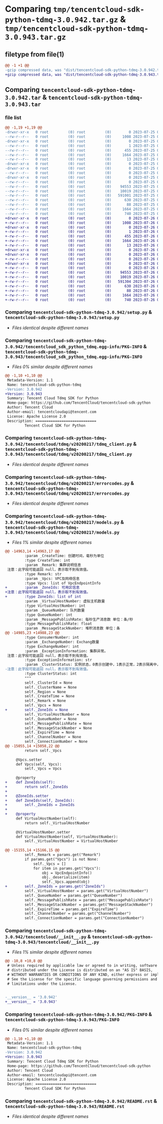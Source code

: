 # Comparing `tmp/tencentcloud-sdk-python-tdmq-3.0.942.tar.gz` & `tmp/tencentcloud-sdk-python-tdmq-3.0.943.tar.gz`

## filetype from file(1)

```diff
@@ -1 +1 @@
-gzip compressed data, was "dist/tencentcloud-sdk-python-tdmq-3.0.942.tar", last modified: Tue Jul 25 04:26:51 2023, max compression
+gzip compressed data, was "dist/tencentcloud-sdk-python-tdmq-3.0.943.tar", last modified: Wed Jul 26 00:45:40 2023, max compression
```

## Comparing `tencentcloud-sdk-python-tdmq-3.0.942.tar` & `tencentcloud-sdk-python-tdmq-3.0.943.tar`

### file list

```diff
@@ -1,19 +1,19 @@
-drwxr-xr-x   0 root         (0) root         (0)        0 2023-07-25 04:26:51.000000 tencentcloud-sdk-python-tdmq-3.0.942/
--rw-r--r--   0 root         (0) root         (0)     1008 2023-07-25 04:26:51.000000 tencentcloud-sdk-python-tdmq-3.0.942/setup.py
-drwxr-xr-x   0 root         (0) root         (0)        0 2023-07-25 04:26:51.000000 tencentcloud-sdk-python-tdmq-3.0.942/tencentcloud_sdk_python_tdmq.egg-info/
--rw-r--r--   0 root         (0) root         (0)        1 2023-07-25 04:26:51.000000 tencentcloud-sdk-python-tdmq-3.0.942/tencentcloud_sdk_python_tdmq.egg-info/dependency_links.txt
--rw-r--r--   0 root         (0) root         (0)      455 2023-07-25 04:26:51.000000 tencentcloud-sdk-python-tdmq-3.0.942/tencentcloud_sdk_python_tdmq.egg-info/SOURCES.txt
--rw-r--r--   0 root         (0) root         (0)     1664 2023-07-25 04:26:51.000000 tencentcloud-sdk-python-tdmq-3.0.942/tencentcloud_sdk_python_tdmq.egg-info/PKG-INFO
--rw-r--r--   0 root         (0) root         (0)       13 2023-07-25 04:26:51.000000 tencentcloud-sdk-python-tdmq-3.0.942/tencentcloud_sdk_python_tdmq.egg-info/top_level.txt
-drwxr-xr-x   0 root         (0) root         (0)        0 2023-07-25 04:26:51.000000 tencentcloud-sdk-python-tdmq-3.0.942/tencentcloud/
-drwxr-xr-x   0 root         (0) root         (0)        0 2023-07-25 04:26:51.000000 tencentcloud-sdk-python-tdmq-3.0.942/tencentcloud/tdmq/
--rw-r--r--   0 root         (0) root         (0)        0 2023-07-25 04:26:51.000000 tencentcloud-sdk-python-tdmq-3.0.942/tencentcloud/tdmq/__init__.py
-drwxr-xr-x   0 root         (0) root         (0)        0 2023-07-25 04:26:51.000000 tencentcloud-sdk-python-tdmq-3.0.942/tencentcloud/tdmq/v20200217/
--rw-r--r--   0 root         (0) root         (0)        0 2023-07-25 04:26:51.000000 tencentcloud-sdk-python-tdmq-3.0.942/tencentcloud/tdmq/v20200217/__init__.py
--rw-r--r--   0 root         (0) root         (0)    94553 2023-07-25 04:26:51.000000 tencentcloud-sdk-python-tdmq-3.0.942/tencentcloud/tdmq/v20200217/tdmq_client.py
--rw-r--r--   0 root         (0) root         (0)    10019 2023-07-25 04:26:51.000000 tencentcloud-sdk-python-tdmq-3.0.942/tencentcloud/tdmq/v20200217/errorcodes.py
--rw-r--r--   0 root         (0) root         (0)   591001 2023-07-25 04:26:51.000000 tencentcloud-sdk-python-tdmq-3.0.942/tencentcloud/tdmq/v20200217/models.py
--rw-r--r--   0 root         (0) root         (0)      630 2023-07-25 04:26:51.000000 tencentcloud-sdk-python-tdmq-3.0.942/tencentcloud/__init__.py
--rw-r--r--   0 root         (0) root         (0)       88 2023-07-25 04:26:51.000000 tencentcloud-sdk-python-tdmq-3.0.942/setup.cfg
--rw-r--r--   0 root         (0) root         (0)     1664 2023-07-25 04:26:51.000000 tencentcloud-sdk-python-tdmq-3.0.942/PKG-INFO
--rw-r--r--   0 root         (0) root         (0)      740 2023-07-25 04:26:51.000000 tencentcloud-sdk-python-tdmq-3.0.942/README.rst
+drwxr-xr-x   0 root         (0) root         (0)        0 2023-07-26 00:45:40.000000 tencentcloud-sdk-python-tdmq-3.0.943/
+-rw-r--r--   0 root         (0) root         (0)     1008 2023-07-26 00:45:40.000000 tencentcloud-sdk-python-tdmq-3.0.943/setup.py
+drwxr-xr-x   0 root         (0) root         (0)        0 2023-07-26 00:45:40.000000 tencentcloud-sdk-python-tdmq-3.0.943/tencentcloud_sdk_python_tdmq.egg-info/
+-rw-r--r--   0 root         (0) root         (0)        1 2023-07-26 00:45:40.000000 tencentcloud-sdk-python-tdmq-3.0.943/tencentcloud_sdk_python_tdmq.egg-info/dependency_links.txt
+-rw-r--r--   0 root         (0) root         (0)      455 2023-07-26 00:45:40.000000 tencentcloud-sdk-python-tdmq-3.0.943/tencentcloud_sdk_python_tdmq.egg-info/SOURCES.txt
+-rw-r--r--   0 root         (0) root         (0)     1664 2023-07-26 00:45:40.000000 tencentcloud-sdk-python-tdmq-3.0.943/tencentcloud_sdk_python_tdmq.egg-info/PKG-INFO
+-rw-r--r--   0 root         (0) root         (0)       13 2023-07-26 00:45:40.000000 tencentcloud-sdk-python-tdmq-3.0.943/tencentcloud_sdk_python_tdmq.egg-info/top_level.txt
+drwxr-xr-x   0 root         (0) root         (0)        0 2023-07-26 00:45:40.000000 tencentcloud-sdk-python-tdmq-3.0.943/tencentcloud/
+drwxr-xr-x   0 root         (0) root         (0)        0 2023-07-26 00:45:40.000000 tencentcloud-sdk-python-tdmq-3.0.943/tencentcloud/tdmq/
+-rw-r--r--   0 root         (0) root         (0)        0 2023-07-26 00:45:40.000000 tencentcloud-sdk-python-tdmq-3.0.943/tencentcloud/tdmq/__init__.py
+drwxr-xr-x   0 root         (0) root         (0)        0 2023-07-26 00:45:40.000000 tencentcloud-sdk-python-tdmq-3.0.943/tencentcloud/tdmq/v20200217/
+-rw-r--r--   0 root         (0) root         (0)        0 2023-07-26 00:45:40.000000 tencentcloud-sdk-python-tdmq-3.0.943/tencentcloud/tdmq/v20200217/__init__.py
+-rw-r--r--   0 root         (0) root         (0)    94553 2023-07-26 00:45:40.000000 tencentcloud-sdk-python-tdmq-3.0.943/tencentcloud/tdmq/v20200217/tdmq_client.py
+-rw-r--r--   0 root         (0) root         (0)    10019 2023-07-26 00:45:40.000000 tencentcloud-sdk-python-tdmq-3.0.943/tencentcloud/tdmq/v20200217/errorcodes.py
+-rw-r--r--   0 root         (0) root         (0)   591304 2023-07-26 00:45:40.000000 tencentcloud-sdk-python-tdmq-3.0.943/tencentcloud/tdmq/v20200217/models.py
+-rw-r--r--   0 root         (0) root         (0)      630 2023-07-26 00:45:40.000000 tencentcloud-sdk-python-tdmq-3.0.943/tencentcloud/__init__.py
+-rw-r--r--   0 root         (0) root         (0)       88 2023-07-26 00:45:40.000000 tencentcloud-sdk-python-tdmq-3.0.943/setup.cfg
+-rw-r--r--   0 root         (0) root         (0)     1664 2023-07-26 00:45:40.000000 tencentcloud-sdk-python-tdmq-3.0.943/PKG-INFO
+-rw-r--r--   0 root         (0) root         (0)      740 2023-07-26 00:45:40.000000 tencentcloud-sdk-python-tdmq-3.0.943/README.rst
```

### Comparing `tencentcloud-sdk-python-tdmq-3.0.942/setup.py` & `tencentcloud-sdk-python-tdmq-3.0.943/setup.py`

 * *Files identical despite different names*

### Comparing `tencentcloud-sdk-python-tdmq-3.0.942/tencentcloud_sdk_python_tdmq.egg-info/PKG-INFO` & `tencentcloud-sdk-python-tdmq-3.0.943/tencentcloud_sdk_python_tdmq.egg-info/PKG-INFO`

 * *Files 0% similar despite different names*

```diff
@@ -1,10 +1,10 @@
 Metadata-Version: 1.1
 Name: tencentcloud-sdk-python-tdmq
-Version: 3.0.942
+Version: 3.0.943
 Summary: Tencent Cloud Tdmq SDK for Python
 Home-page: https://github.com/TencentCloud/tencentcloud-sdk-python
 Author: Tencent Cloud
 Author-email: tencentcloudapi@tencent.com
 License: Apache License 2.0
 Description: ============================
         Tencent Cloud SDK for Python
```

### Comparing `tencentcloud-sdk-python-tdmq-3.0.942/tencentcloud/tdmq/v20200217/tdmq_client.py` & `tencentcloud-sdk-python-tdmq-3.0.943/tencentcloud/tdmq/v20200217/tdmq_client.py`

 * *Files identical despite different names*

### Comparing `tencentcloud-sdk-python-tdmq-3.0.942/tencentcloud/tdmq/v20200217/errorcodes.py` & `tencentcloud-sdk-python-tdmq-3.0.943/tencentcloud/tdmq/v20200217/errorcodes.py`

 * *Files identical despite different names*

### Comparing `tencentcloud-sdk-python-tdmq-3.0.942/tencentcloud/tdmq/v20200217/models.py` & `tencentcloud-sdk-python-tdmq-3.0.943/tencentcloud/tdmq/v20200217/models.py`

 * *Files 1% similar despite different names*

```diff
@@ -14963,14 +14963,17 @@
         :param _CreateTime: 创建时间，毫秒为单位
         :type CreateTime: int
         :param _Remark: 集群说明信息
 注意：此字段可能返回 null，表示取不到有效值。
         :type Remark: str
         :param _Vpcs: VPC及网络信息
         :type Vpcs: list of VpcEndpointInfo
+        :param _ZoneIds: 可用区信息
+注意：此字段可能返回 null，表示取不到有效值。
+        :type ZoneIds: list of int
         :param _VirtualHostNumber: 虚拟主机数量
         :type VirtualHostNumber: int
         :param _QueueNumber: 队列数量
         :type QueueNumber: int
         :param _MessagePublishRate: 每秒生产消息数 单位：条/秒
         :type MessagePublishRate: float
         :param _MessageStackNumber: 堆积消息数 单位：条
@@ -14985,23 +14988,23 @@
         :type ConsumerNumber: int
         :param _ExchangeNumber: Exchang数量
         :type ExchangeNumber: int
         :param _ExceptionInformation: 集群异常。
 注意：此字段可能返回 null，表示取不到有效值。
         :type ExceptionInformation: str
         :param _ClusterStatus: 实例状态，0表示创建中，1表示正常，2表示隔离中，3表示已销毁，4 - 异常, 5 - 发货失败
-注意：此字段可能返回 null，表示取不到有效值。
         :type ClusterStatus: int
         """
         self._ClusterId = None
         self._ClusterName = None
         self._Region = None
         self._CreateTime = None
         self._Remark = None
         self._Vpcs = None
+        self._ZoneIds = None
         self._VirtualHostNumber = None
         self._QueueNumber = None
         self._MessagePublishRate = None
         self._MessageStackNumber = None
         self._ExpireTime = None
         self._ChannelNumber = None
         self._ConnectionNumber = None
@@ -15055,14 +15058,22 @@
         return self._Vpcs
 
     @Vpcs.setter
     def Vpcs(self, Vpcs):
         self._Vpcs = Vpcs
 
     @property
+    def ZoneIds(self):
+        return self._ZoneIds
+
+    @ZoneIds.setter
+    def ZoneIds(self, ZoneIds):
+        self._ZoneIds = ZoneIds
+
+    @property
     def VirtualHostNumber(self):
         return self._VirtualHostNumber
 
     @VirtualHostNumber.setter
     def VirtualHostNumber(self, VirtualHostNumber):
         self._VirtualHostNumber = VirtualHostNumber
 
@@ -15155,14 +15166,15 @@
         self._Remark = params.get("Remark")
         if params.get("Vpcs") is not None:
             self._Vpcs = []
             for item in params.get("Vpcs"):
                 obj = VpcEndpointInfo()
                 obj._deserialize(item)
                 self._Vpcs.append(obj)
+        self._ZoneIds = params.get("ZoneIds")
         self._VirtualHostNumber = params.get("VirtualHostNumber")
         self._QueueNumber = params.get("QueueNumber")
         self._MessagePublishRate = params.get("MessagePublishRate")
         self._MessageStackNumber = params.get("MessageStackNumber")
         self._ExpireTime = params.get("ExpireTime")
         self._ChannelNumber = params.get("ChannelNumber")
         self._ConnectionNumber = params.get("ConnectionNumber")
```

### Comparing `tencentcloud-sdk-python-tdmq-3.0.942/tencentcloud/__init__.py` & `tencentcloud-sdk-python-tdmq-3.0.943/tencentcloud/__init__.py`

 * *Files 1% similar despite different names*

```diff
@@ -10,8 +10,8 @@
 # Unless required by applicable law or agreed to in writing, software
 # distributed under the License is distributed on an "AS IS" BASIS,
 # WITHOUT WARRANTIES OR CONDITIONS OF ANY KIND, either express or implied.
 # See the License for the specific language governing permissions and
 # limitations under the License.
 
 
-__version__ = '3.0.942'
+__version__ = '3.0.943'
```

### Comparing `tencentcloud-sdk-python-tdmq-3.0.942/PKG-INFO` & `tencentcloud-sdk-python-tdmq-3.0.943/PKG-INFO`

 * *Files 0% similar despite different names*

```diff
@@ -1,10 +1,10 @@
 Metadata-Version: 1.1
 Name: tencentcloud-sdk-python-tdmq
-Version: 3.0.942
+Version: 3.0.943
 Summary: Tencent Cloud Tdmq SDK for Python
 Home-page: https://github.com/TencentCloud/tencentcloud-sdk-python
 Author: Tencent Cloud
 Author-email: tencentcloudapi@tencent.com
 License: Apache License 2.0
 Description: ============================
         Tencent Cloud SDK for Python
```

### Comparing `tencentcloud-sdk-python-tdmq-3.0.942/README.rst` & `tencentcloud-sdk-python-tdmq-3.0.943/README.rst`

 * *Files identical despite different names*

